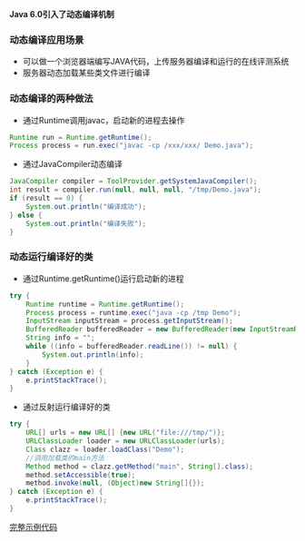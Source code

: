 **Java 6.0引入了动态编译机制**

### 动态编译应用场景

- 可以做一个浏览器端编写JAVA代码，上传服务器编译和运行的在线评测系统
- 服务器动态加载某些类文件进行编译

### 动态编译的两种做法

- 通过Runtime调用javac，启动新的进程去操作

```java
Runtime run = Runtime.getRuntime();
Process process = run.exec("javac -cp /xxx/xxx/ Demo.java");
```

- 通过JavaCompiler动态编译

```java
JavaCompiler compiler = ToolProvider.getSystemJavaCompiler();
int result = compiler.run(null, null, null, "/tmp/Demo.java");
if (result == 0) {
    System.out.println("编译成功");
} else {
    System.out.println("编译失败");
}
```

### 动态运行编译好的类

- 通过Runtime.getRuntime()运行启动新的进程

```java
try {
    Runtime runtime = Runtime.getRuntime();
    Process process = runtime.exec("java -cp /tmp Demo");
    InputStream inputStream = process.getInputStream();
    BufferedReader bufferedReader = new BufferedReader(new InputStreamReader(inputStream));
    String info = "";
    while ((info = bufferedReader.readLine()) != null) {
        System.out.println(info);
    }
} catch (Exception e) {
    e.printStackTrace();
}
```

- 通过反射运行编译好的类

```java
try {
    URL[] urls = new URL[] {new URL("file:///tmp/")};
    URLClassLoader loader = new URLClassLoader(urls);
    Class clazz = loader.loadClass("Demo");
    //调用加载类的main方法
    Method method = clazz.getMethod("main", String[].class);
    method.setAccessible(true);
    method.invoke(null, (Object)new String[]{});
} catch (Exception e) {
    e.printStackTrace();
}
```


[完整示例代码](some/Demo.java)